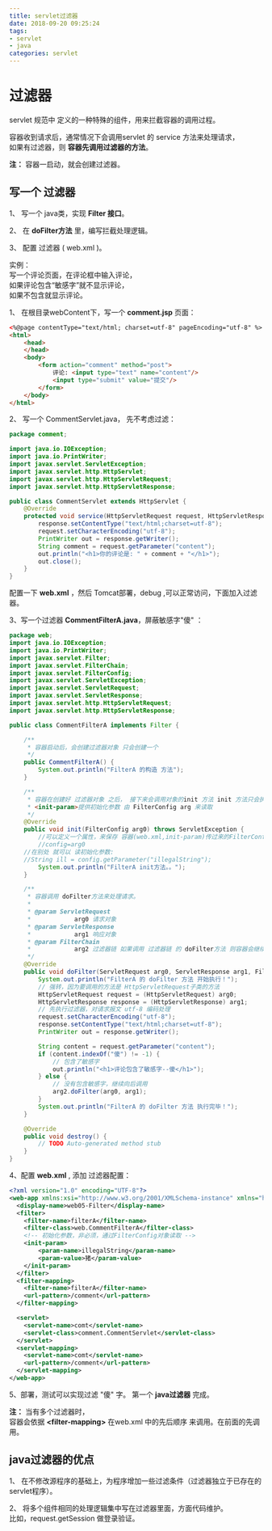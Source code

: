 ```yaml
---
title: servlet过滤器
date: 2018-09-20 09:25:24
tags:
- servlet
- java
categories: servlet
---
```

# 过滤器
servlet 规范中 定义的一种特殊的组件，用来拦截容器的调用过程。  

容器收到请求后，通常情况下会调用servlet 的 service 方法来处理请求，  
如果有过滤器，则 **容器先调用过滤器的方法**。  

**注：**  容器一启动，就会创建过滤器。  


## 写一个 过滤器
1、 写一个 java类，实现 **Filter 接口**。  

2、 在 **doFilter方法** 里，编写拦截处理逻辑。  

3、 配置 过滤器 ( web.xml )。  

实例：  
写一个评论页面，在评论框中输入评论，  
如果评论包含“敏感字”就不显示评论，  
如果不包含就显示评论。  

1、 在根目录webContent下，写一个 **comment.jsp** 页面：  
```html
<%@page contentType="text/html; charset=utf-8" pageEncoding="utf-8" %>
<html>
	<head>
	</head>
	<body>
		<form action="comment" method="post">
			评论: <input type="text" name="content"/>
			<input type="submit" value="提交"/>
		</form>
	</body>
</html>
```

2、 写一个 CommentServlet.java， 先不考虑过滤：  
```java
package comment;

import java.io.IOException;
import java.io.PrintWriter;
import javax.servlet.ServletException;
import javax.servlet.http.HttpServlet;
import javax.servlet.http.HttpServletRequest;
import javax.servlet.http.HttpServletResponse;

public class CommentServlet extends HttpServlet {
	@Override
	protected void service(HttpServletRequest request, HttpServletResponse response) throws ServletException, IOException {
		response.setContentType("text/html;charset=utf-8");
		request.setCharacterEncoding("utf-8");
		PrintWriter out = response.getWriter();
		String comment = request.getParameter("content");
		out.println("<h1>你的评论是: " + comment + "</h1>");
		out.close();
	}
}
```
配置一下 **web.xml** ，然后 Tomcat部署，debug ,可以正常访问，下面加入过滤器。  

3、写一个过滤器 **CommentFilterA.java**，屏蔽敏感字"傻" ：  
```java
package web;
import java.io.IOException;
import java.io.PrintWriter;
import javax.servlet.Filter;
import javax.servlet.FilterChain;
import javax.servlet.FilterConfig;
import javax.servlet.ServletException;
import javax.servlet.ServletRequest;
import javax.servlet.ServletResponse;
import javax.servlet.http.HttpServletRequest;
import javax.servlet.http.HttpServletResponse;

public class CommentFilterA implements Filter {

	/**
	 * 容器启动后，会创建过滤器对象 只会创建一个
	 */
	public CommentFilterA() {
		System.out.println("FilterA 的构造 方法");
	}

	/**
	 * 容器在创建好 过滤器对象 之后， 接下来会调用对象的init 方法 init 方法只会执行一次 注： 可以在web.xml 中配置
	 * <init-param>提供初始化参数 由 FilterConfig arg 来读取
	 */
	@Override
	public void init(FilterConfig arg0) throws ServletException {
		//可以定义一个属性，来保存 容器(web.xml,init-param)传过来的FilterConfig对象
		//config=arg0
    //在别处 就可以 读初始化参数:
    //String ill = config.getParameter("illegalString");
		System.out.println("FilterA init方法。。");
	}

	/**
	 * 容器调用 doFilter方法来处理请求。
	 *
	 * @param ServletRequest
	 *            arg0 请求对象
	 * @param ServletResponse
	 *            arg1 响应对象
	 * @param FilterChain
	 *            arg2 过滤器链 如果调用 过滤器链 的 doFilter方法 则容器会继续向后调用
	 */
	@Override
	public void doFilter(ServletRequest arg0, ServletResponse arg1, FilterChain arg2) throws IOException, ServletException {
		System.out.println("FilterA 的 doFilter 方法 开始执行！");
		// 强转，因为要调用的方法是 HttpServletRequest子类的方法
		HttpServletRequest request = (HttpServletRequest) arg0;
		HttpServletResponse response = (HttpServletResponse) arg1;
		// 先执行过滤器，对请求报文 utf-8 编码处理
		request.setCharacterEncoding("utf-8");
		response.setContentType("text/html;charset=utf-8");
		PrintWriter out = response.getWriter();

		String content = request.getParameter("content");
		if (content.indexOf("傻") != -1) {
			// 包含了敏感字
			out.println("<h1>评论包含了敏感字--傻</h1>");
		} else {
			// 没有包含敏感字，继续向后调用
			arg2.doFilter(arg0, arg1);
		}
		System.out.println("FilterA 的 doFilter 方法 执行完毕！");
	}

	@Override
	public void destroy() {
		// TODO Auto-generated method stub
	}
}
```
4、配置 **web.xml** , 添加 过滤器配置：  
```xml
<?xml version="1.0" encoding="UTF-8"?>
<web-app xmlns:xsi="http://www.w3.org/2001/XMLSchema-instance" xmlns="http://xmlns.jcp.org/xml/ns/javaee" xsi:schemaLocation="http://xmlns.jcp.org/xml/ns/javaee http://xmlns.jcp.org/xml/ns/javaee/web-app_3_1.xsd" id="WebApp_ID" version="3.1">
  <display-name>web05-Filter</display-name>
  <filter>
  	<filter-name>filterA</filter-name>
  	<filter-class>web.CommentFilterA</filter-class>
  	<!-- 初始化参数，非必须，通过FilterConfig对象读取 -->
  	<init-param>
  		<param-name>illegalString</param-name>
  		<param-value>猪</param-value>
  	</init-param>
  </filter>
  <filter-mapping>
  	<filter-name>filterA</filter-name>
  	<url-pattern>/comment</url-pattern>
  </filter-mapping>

  <servlet>
  	<servlet-name>comt</servlet-name>
  	<servlet-class>comment.CommentServlet</servlet-class>
  </servlet>
  <servlet-mapping>
  	<servlet-name>comt</servlet-name>
  	<url-pattern>/comment</url-pattern>
  </servlet-mapping>
</web-app>
```
5、部署，测试可以实现过滤 "傻" 字。 第一个 **java过滤器** 完成。  

**注：**
当有多个过滤器时，  
容器会依据 **<filter-mapping\>** 在web.xml 中的先后顺序 来调用。在前面的先调用。   

## java过滤器的优点

1、 在不修改源程序的基础上，为程序增加一些过滤条件（过滤器独立于已存在的servlet程序）。   

2、 将多个组件相同的处理逻辑集中写在过滤器里面，方面代码维护。  
比如，request.getSession 做登录验证。  
